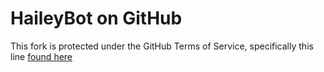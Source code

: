 # HaileyBot on GitHub
This fork is protected under the GitHub Terms of Service, specifically this line [found here](https://help.github.com/articles/github-terms-of-service/#5-license-grant-to-other-users)
